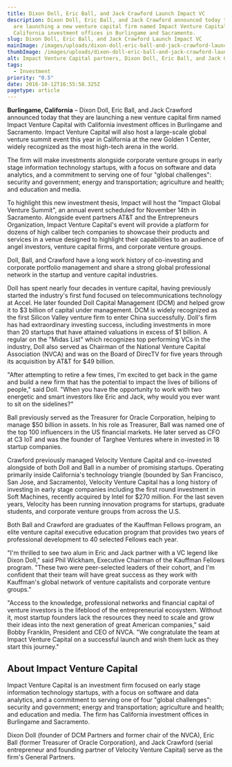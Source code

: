 ```yaml
---
title: Dixon Doll, Eric Ball, and Jack Crawford Launch Impact VC
description: Dixon Doll, Eric Ball, and Jack Crawford announced today that they
  are launching a new venture capital firm named Impact Venture Capital with
  California investment offices in Burlingame and Sacramento.
slug: Dixon Doll, Eric Ball, and Jack Crawford Launch Impact VC
mainImage: /images/uploads/dixon-doll-eric-ball-and-jack-crawford-launch-impact-vc-featured.jpg
thumbImage: /images/uploads/dixon-doll-eric-ball-and-jack-crawford-launch-impact-vc-thumb.jpg
alt: Impact Venture Capital partners, Dixon Doll, Eric Ball, and Jack Crawford
tags:
  - Investment
priority: "0.5"
date: 2016-10-12T16:55:58.325Z
pagetype: article
---
```

**Burlingame, California** – Dixon Doll, Eric Ball, and Jack Crawford announced today that they are launching a new venture capital firm named Impact Venture Capital with California investment offices in Burlingame and Sacramento. Impact Venture Capital will also host a large-scale global venture summit event this year in California at the new Golden 1 Center, widely recognized as the most high-tech arena in the world.

The firm will make investments alongside corporate venture groups in early stage information technology startups, with a focus on software and data analytics, and a commitment to serving one of four "global challenges": security and government; energy and transportation; agriculture and health; and education and media.

To highlight this new investment thesis, Impact will host the "Impact Global Venture Summit", an annual event scheduled for November 14th in Sacramento. Alongside event partners AT&T and the Entrepreneurs Organization, Impact Venture Capital's event will provide a platform for dozens of high caliber tech companies to showcase their products and services in a venue designed to highlight their capabilities to an audience of angel investors, venture capital firms, and corporate venture groups.

Doll, Ball, and Crawford have a long work history of co-investing and corporate portfolio management and share a strong global professional network in the startup and venture capital industries.

Doll has spent nearly four decades in venture capital, having previously started the industry's first fund focused on telecommunications technology at Accel. He later founded Doll Capital Management (DCM) and helped grow it to $3 billion of capital under management. DCM is widely recognized as the first Silicon Valley venture firm to enter China successfully. Doll's firm has had extraordinary investing success, including investments in more than 20 startups that have attained valuations in excess of $1 billion. A regular on the "Midas List" which recognizes top performing VCs in the industry, Doll also served as Chairman of the National Venture Capital Association (NVCA) and was on the Board of DirecTV for five years through its acquisition by AT&T for $49 billion.

"After attempting to retire a few times, I'm excited to get back in the game and build a new firm that has the potential to impact the lives of billions of people," said Doll. "When you have the opportunity to work with two energetic and smart investors like Eric and Jack, why would you ever want to sit on the sidelines?"

Ball previously served as the Treasurer for Oracle Corporation, helping to manage $50 billion in assets. In his role as Treasurer, Ball was named one of the top 100 influencers in the US financial markets. He later served as CFO at C3 IoT and was the founder of Targhee Ventures where in invested in 18 startup companies.

Crawford previously managed Velocity Venture Capital and co-invested alongside of both Doll and Ball in a number of promising startups. Operating primarily inside California's technology triangle (bounded by San Francisco, San Jose, and Sacramento), Velocity Venture Capital has a long history of investing in early stage companies including the first round investment in Soft Machines, recently acquired by Intel for $270 million. For the last seven years, Velocity has been running innovation programs for startups, graduate students, and corporate venture groups from across the U.S.

Both Ball and Crawford are graduates of the Kauffman Fellows program, an elite venture capital executive education program that provides two years of professional development to 40 selected Fellows each year.

"I'm thrilled to see two alum in Eric and Jack partner with a VC legend like Dixon Doll," said Phil Wickham, Executive Chairman of the Kauffman Fellows program. "These two were peer-selected leaders of their cohort, and I'm confident that their team will have great success as they work with Kauffman's global network of venture capitalists and corporate venture groups."

"Access to the knowledge, professional networks and financial capital of venture investors is the lifeblood of the entrepreneurial ecosystem. Without it, most startup founders lack the resources they need to scale and grow their ideas into the next generation of great American companies," said Bobby Franklin, President and CEO of NVCA. "We congratulate the team at Impact Venture Capital on a successful launch and wish them luck as they start this journey."

## About Impact Venture Capital

Impact Venture Capital is an investment firm focused on early stage information technology startups, with a focus on software and data analytics, and a commitment to serving one of four "global challenges": security and government; energy and transportation; agriculture and health; and education and media. The firm has California investment offices in Burlingame and Sacramento.

Dixon Doll (founder of DCM Partners and former chair of the NVCA), Eric Ball (former Treasurer of Oracle Corporation), and Jack Crawford (serial entrepreneur and founding partner of Velocity Venture Capital) serve as the firm's General Partners.
